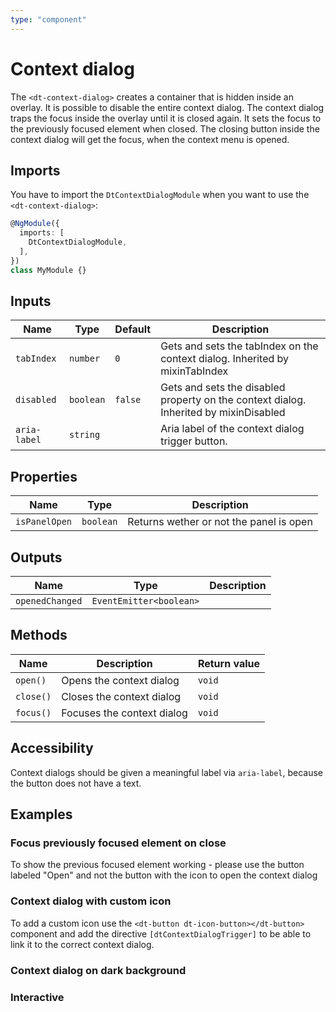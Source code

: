 ```yaml
---
type: "component"
---
```


# Context dialog

<docs-source-example example="DefaultContextDialogExampleComponent"></docs-source-example>

The `<dt-context-dialog>` creates a container that is hidden inside an overlay.
It is possible to disable the entire context dialog.
The context dialog traps the focus inside the overlay until it is closed again.
It sets the focus to the previously focused element when closed.
The closing button inside the context dialog will get the focus, when the context menu is opened.

## Imports

You have to import the `DtContextDialogModule` when you want to use the `<dt-context-dialog>`:

```typescript
@NgModule({
  imports: [
    DtContextDialogModule,
  ],
})
class MyModule {}
```

## Inputs

| Name | Type | Default | Description |
| --- | --- | --- | --- |
| `tabIndex` | `number` | `0` | Gets and sets the tabIndex on the context dialog. Inherited by mixinTabIndex |
| `disabled` | `boolean` | `false` | Gets and sets the disabled property on the context dialog. Inherited by mixinDisabled |
| `aria-label` | `string` | | Aria label of the context dialog trigger button. |

## Properties

| Name | Type | Description |
| --- | --- | --- |
| `isPanelOpen` | `boolean` | Returns wether or not the panel is open |

## Outputs
| Name | Type | Description |
| --- | --- | --- |
| `openedChanged` | `EventEmitter<boolean>` |  | Event emitted when the context dialog opens or closes. |

## Methods

| Name | Description | Return value |
| --- | --- | --- |
| `open()` | Opens the context dialog | `void` |
| `close()` | Closes the context dialog | `void` |
| `focus()` | Focuses the context dialog | `void` |

## Accessibility

Context dialogs should be given a meaningful label via `aria-label`, because the button does not have a text.

## Examples

### Focus previously focused element on close

To show the previous focused element working - please use the button labeled "Open" and not the button with the icon to open the context dialog

<docs-source-example example="PrevFocusContextDialogExampleComponent"></docs-source-example>

### Context dialog with custom icon

To add a custom icon use the `<dt-button dt-icon-button></dt-button>` component and add the directive `[dtContextDialogTrigger]` to be able to link it to the correct context dialog.

<docs-source-example example="CustomIconContextDialogExampleComponent"></docs-source-example>

### Context dialog on dark background

<docs-source-example example="DarkContextDialogExampleComponent" themedark="true"></docs-source-example>

### Interactive

<docs-source-example example="InteractiveContextDialogExampleComponent"></docs-source-example>
